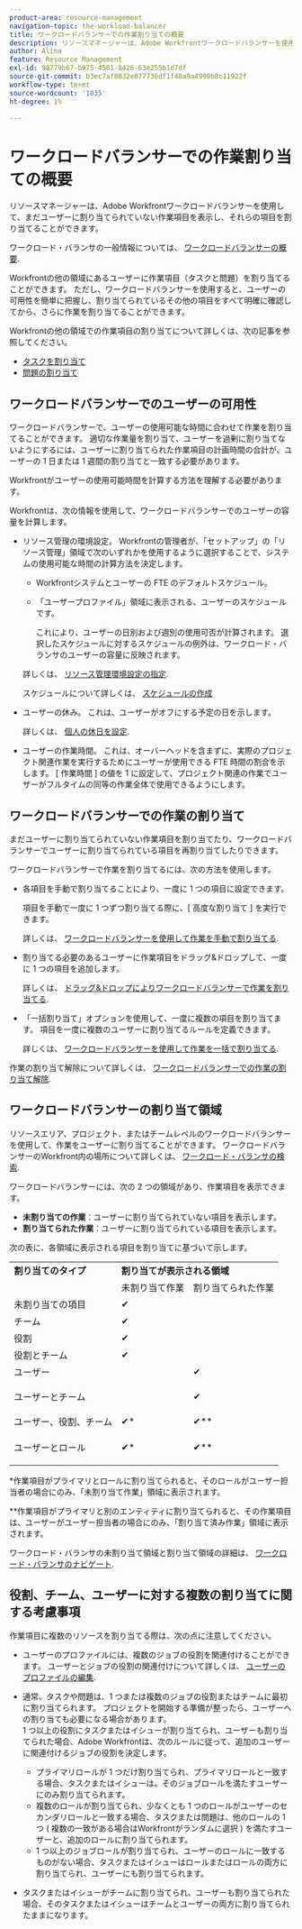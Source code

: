 ```yaml
---
product-area: resource-management
navigation-topic: the-workload-balancer
title: ワークロードバランサーでの作業割り当ての概要
description: リソースマネージャーは、Adobe Workfrontワークロードバランサーを使用して、まだユーザーに割り当てられていない作業項目を表示し、それらの項目を割り当てることができます。
author: Alina
feature: Resource Management
exl-id: 98779b67-b975-4501-8426-63e255b1d7df
source-git-commit: b3ec7af8032e077736df1f48a9a4990b8c11922f
workflow-type: tm+mt
source-wordcount: '1035'
ht-degree: 1%

---
```


# ワークロードバランサーでの作業割り当ての概要

リソースマネージャーは、Adobe Workfrontワークロードバランサーを使用して、まだユーザーに割り当てられていない作業項目を表示し、それらの項目を割り当てることができます。

ワークロード・バランサの一般情報については、 [ワークロードバランサーの概要](../../resource-mgmt/workload-balancer/overview-workload-balancer.md).

Workfrontの他の領域にあるユーザーに作業項目（タスクと問題）を割り当てることができます。 ただし、ワークロードバランサーを使用すると、ユーザーの可用性を簡単に把握し、割り当てられているその他の項目をすべて明確に確認してから、さらに作業を割り当てることができます。

Workfrontの他の領域での作業項目の割り当てについて詳しくは、次の記事を参照してください。

* [タスクを割り当て](../../manage-work/tasks/assign-tasks/assign-tasks.md)
* [問題の割り当て](../../manage-work/issues/manage-issues/assign-issues.md)

## ワークロードバランサーでのユーザーの可用性

ワークロードバランサーで、ユーザーの使用可能な時間に合わせて作業を割り当てることができます。 適切な作業量を割り当て、ユーザーを過剰に割り当てないようにするには、ユーザーに割り当てられた作業項目の計画時間の合計が、ユーザーの 1 日または 1 週間の割り当てと一致する必要があります。

Workfrontがユーザーの使用可能時間を計算する方法を理解する必要があります。

Workfrontは、次の情報を使用して、ワークロードバランサーでのユーザーの容量を計算します。

* リソース管理の環境設定。 Workfrontの管理者が、「セットアップ」の「リソース管理」領域で次のいずれかを使用するように選択することで、システムの使用可能な時間の計算方法を決定します。

   * Workfrontシステムとユーザーの FTE のデフォルトスケジュール。
   * 「ユーザープロファイル」領域に表示される、ユーザーのスケジュールです。

     これにより、ユーザーの日別および週別の使用可否が計算されます。 選択したスケジュールに対するスケジュールの例外は、ワークロード・バランサのユーザーの容量に反映されます。

  詳しくは、 [リソース管理環境設定の指定](../../administration-and-setup/set-up-workfront/configure-system-defaults/configure-resource-mgmt-preferences.md).

  スケジュールについて詳しくは、 [スケジュールの作成](../../administration-and-setup/set-up-workfront/configure-timesheets-schedules/create-schedules.md)

* ユーザーの休み。 これは、ユーザーがオフにする予定の日を示します。

  詳しくは、 [個人の休日を設定](../../workfront-basics/manage-your-account-and-profile/configuring-your-user-profile/personal-time-overview.md).

* ユーザーの作業時間。 これは、オーバーヘッドを含まずに、実際のプロジェクト関連作業を実行するためにユーザーが使用できる FTE 時間の割合を示します。 [ 作業時間 ] の値を 1 に設定して、プロジェクト関連の作業でユーザーがフルタイムの同等の作業全体で使用できるようにします。


## ワークロードバランサーでの作業の割り当て

まだユーザーに割り当てられていない作業項目を割り当てたり、ワークロードバランサーでユーザーに割り当てられている項目を再割り当てしたりできます。

ワークロードバランサーで作業を割り当てるには、次の方法を使用します。

* 各項目を手動で割り当てることにより、一度に 1 つの項目に設定できます。

  項目を手動で一度に 1 つずつ割り当てる際に、[ 高度な割り当て ] を実行できます。

  詳しくは、 [ワークロードバランサーを使用して作業を手動で割り当てる](../../resource-mgmt/workload-balancer/assign-work-in-workload-balancer-manually.md).

* 割り当てる必要のあるユーザーに作業項目をドラッグ&amp;ドロップして、一度に 1 つの項目を追加します。

  詳しくは、 [ドラッグ&amp;ドロップによりワークロードバランサーで作業を割り当てる](../../resource-mgmt/workload-balancer/assign-work-in-workload-balancer-by-drag-and-drop.md).

* 「一括割り当て」オプションを使用して、一度に複数の項目を割り当てます。 項目を一度に複数のユーザーに割り当てるルールを定義できます。

  詳しくは、 [ワークロードバランサーを使用して作業を一括で割り当てる](../../resource-mgmt/workload-balancer/assign-work-in-workload-balancer-in-bulk.md).

作業の割り当て解除について詳しくは、 [ワークロードバランサーでの作業の割り当て解除](../../resource-mgmt/workload-balancer/unassign-work-in-workload-balancer.md).

## ワークロードバランサーの割り当て領域

リソースエリア、プロジェクト、またはチームレベルのワークロードバランサーを使用して、作業をユーザーに割り当てることができます。 ワークロードバランサーのWorkfront内の場所について詳しくは、 [ワークロード・バランサの検索](../../resource-mgmt/workload-balancer/locate-workload-balancer.md).

ワークロードバランサーには、次の 2 つの領域があり、作業項目を表示できます。

* **未割り当ての作業**：ユーザーに割り当てられていない項目を表示します。
* **割り当てられた作業**：ユーザーに割り当てられている項目を表示します。

次の表に、各領域に表示される項目を割り当てに基づいて示します。

<table style="table-layout:auto"> 
 <col> 
 <col> 
 <col> 
 <tbody> 
  <tr> 
   <td><strong>割り当てのタイプ</strong> </td> 
   <td colspan="2"><strong>割り当てが表示される領域</strong> </td> 
  </tr> 
  <tr> 
   <td> </td> 
   <td>未割り当て作業 </td> 
   <td>割り当てられた作業 </td> 
  </tr> 
  <tr data-mc-conditions=""> 
   <td><span style="font-weight: normal;">未割り当ての項目</span> </td> 
   <td><span>✔</span> </td> 
   <td> </td> 
  </tr> 
  <tr> 
   <td>チーム</td> 
   <td>✔</td> 
   <td> </td> 
  </tr> 
  <tr data-mc-conditions=""> 
   <td><span data-mc-edit-date="2020-04-08T15:57:40.7175506-04:00" data-mc-editor="alinawilson" data-mc-comment="Drafted because role only is not displayed; first it will be displayed in Unassigned - 20.2 beta" data-mc-initials="AL" data-mc-creator="alinawilson" data-mc-create-date="2019-11-15T13:24:04.5189150-05:00">役割</span> </td> 
   <td><span>✔</span> </td> 
   <td> </td> 
  </tr> 
  <tr> 
   <td>役割とチーム</td> 
   <td>✔</td> 
   <td> </td> 
  </tr> 
  <tr> 
   <td>ユーザー</td> 
   <td> </td> 
   <td>✔</td> 
  </tr> 
  <tr> 
   <td>ユーザーとチーム</td> 
   <td> <p> </p> </td> 
   <td>✔</td> 
  </tr> 
  <tr> 
   <td>ユーザー、役割、チーム</td> 
   <td>✔*</td> 
   <td>✔**</td> 
  </tr> 
  <tr data-mc-conditions=""> 
   <td> <p>ユーザーとロール</p> </td> 
   <td><span data-mc-edit-date="2019-11-15T13:37:42.5435254-05:00" data-mc-editor="alinawilson" data-mc-comment="drafted because it's not in the Unassigned" data-mc-initials="AL" data-mc-creator="alinawilson" data-mc-create-date="2019-11-15T13:37:33.3097484-05:00">✔</span>*</td> 
   <td>✔**</td> 
  </tr> 
 </tbody> 
</table>

&#42;作業項目がプライマリとロールに割り当てられると、そのロールがユーザー担当者の場合にのみ、「未割り当て作業」領域に表示されます。

&#42;&#42;作業項目がプライマリと別のエンティティに割り当てられると、その作業項目は、ユーザーがユーザー担当者の場合にのみ、「割り当て済み作業」領域に表示されます。

ワークロード・バランサの未割り当て領域と割り当て領域の詳細は、 [ワークロード・バランサのナビゲート](../../resource-mgmt/workload-balancer/navigate-the-workload-balancer.md).

## 役割、チーム、ユーザーに対する複数の割り当てに関する考慮事項

作業項目に複数のリソースを割り当てる際は、次の点に注意してください。

* ユーザーのプロファイルには、複数のジョブの役割を関連付けることができます。 ユーザーとジョブの役割の関連付けについて詳しくは、 [ユーザーのプロファイルの編集](../../administration-and-setup/add-users/create-and-manage-users/edit-a-users-profile.md).

* 通常、タスクや問題は、1 つまたは複数のジョブの役割またはチームに最初に割り当てられます。 プロジェクトを開始する準備が整ったら、ユーザーへの割り当ても必要になる場合があります。\
  1 つ以上の役割にタスクまたはイシューが割り当てられ、ユーザーも割り当てられた場合、Adobe Workfrontは、次のルールに従って、追加のユーザーに関連付けるジョブの役割を決定します。

   * プライマリロールが 1 つだけ割り当てられ、プライマリロールと一致する場合、タスクまたはイシューは、そのジョブロールを満たすユーザーにのみ割り当てられます。
   * 複数のロールが割り当てられ、少なくとも 1 つのロールがユーザーのセカンダリロールと一致する場合、タスクまたは問題は、他のロールの 1 つ ( 複数の一致がある場合はWorkfrontがランダムに選択 ) を満たすユーザーと、追加のロールに割り当てられます。
   * 1 つ以上のジョブロールが割り当てられ、ユーザーのロールに一致するものがない場合、タスクまたはイシューはロールまたはロールの両方に割り当てられ、ユーザーにも割り当てられます。

* タスクまたはイシューがチームに割り当てられ、ユーザーも割り当てられた場合、そのタスクまたはイシューはチームとユーザーの両方に割り当てられたままになります。

<!--
<div data-mc-conditions="QuicksilverOrClassic.Draft mode">
<h2 data-mc-conditions="QuicksilverOrClassic.Quicksilver"> Manually assign one item at a time</h2>
<p data-mc-conditions="QuicksilverOrClassic.Draft mode">(NOTE: Moved manual assignment and drag-and-drop to their own articles) </p>
<ol>
<li value="1">Go to the Workload Balancer.</li>
<li value="2"> <p>Go to the <strong>Unassigned Work</strong> area and apply a filter to view work items</p> <p>Or</p> <p>Go to the <strong>Assigned Work</strong> area and expand the name of a user to view the work items assigned to them.</p> <note type="important">
<span>You cannot view and assign issues from the Unassigned Work area. You can only reassign issues already assigned to users in the Assigned Work area. Otherwise,</span> you can assign issues from a list or at the issue level. For information, see
<a href="../../manage-work/issues/manage-issues/assign-issues.md" class="MCXref xref">Assign issues</a>.
</note> </li>
<li value="3"> <p>Click the <strong>More menu</strong> <img src="assets/qs-more-menu.png"> on the bar of a work item, then click <strong>Assign this to</strong>. </p> <p> <img src="assets/workload-balancer-assign-this-to-link-from-task-350x117.png" style="width: 350;height: 117;"> </p> <note type="tip">
<p><span>You can also use the following shortcuts to assign tasks or issues:</span> </p>
<ul>
<li><span>In Windows: CTRL+click the task or issue bar.</span> </li>
<li><span>In&nbsp;Mac: CMD+click the task or issue bar.</span> </li>
</ul>
</note> </li>
<li value="4"> <p>Start typing the name of a user, job role, or team that you want to assign to the item in the <strong>Search people, role or teams</strong> field, select it when it displays in the list, then click&nbsp;<strong>Save</strong>. </p> <p> <img src="assets/assignments-box-wb.png"> </p> <p>This assigns or reassigns the work item to the specified assignees.</p> <p>If you assign an item to just a team or a job role, the item displays only in the Unassigned Work area. You must assign work items to users in order to display them in the Assigned Work area of the Workload Balancer.</p> <note type="tip">
<p>You can assign multiple users or job roles, and you can assign only one team. <span>You can assign only active users, <span>job roles</span>, and teams.</span></p>
<p><span>If a user, <span>job role</span>, or a team was assigned before they were deactivated, they remain assigned to the work item. In this case, we recommend the following:</span> </p>
<ul>
<li> <p><span>Reassign the work item to active resources.</span> </p> </li>
<li> <p><span>Associate the users in a deactivated team with an active team and reassign the work item to the active team.</span> </p> </li>
</ul>
</note> </li>
<li value="5"> <p>(Optional) Click the <strong>Show allocations icon</strong> <img src="assets/show-allocations-icon-small.png">, then click the <strong>More menu</strong> <img src="assets/qs-more-menu.png"> > <strong>Edit allocations</strong>.</p> <p>Or</p> <p>Double-click a daily or weekly allocation to modify the amount of time the user is allocated to the work item.</p> <p>For information about modifying user allocations in the Workload Balancer, see the "Modify user allocations"&nbsp;section in the article <a href="../../resource-mgmt/workload-balancer/manage-user-allocations-workload-balancer.md" class="MCXref xref">Manage user allocations in the Workload Balancer</a>.</p> </li>
</ol>
<div data-mc-conditions="QuicksilverOrClassic.Quicksilver">
<h2>Assign an item by dragging and dropping</h2>
<p data-mc-conditions="QuicksilverOrClassic.Draft mode">(NOTE: consider retitling this to "Assign one item at a time by dragging and dropping" when bulk assignments will come???)&nbsp;</p>
<p>You can assign an item from the Unassigned Work area to a user, or you can reassign an already assigned item to another user in the Assigned Work area.</p>
<ol>
<li value="1">Go to the Workload Balancer.</li>
<li value="2"> <p>Go to the <strong>Unassigned Work</strong> area and apply a filter to view work items.</p> <note type="important">
<span>You cannot view and assign issues from the Unassigned Work area.</span>
</note> </li>
<li value="3"> <p>Click the bar of a work item that indicates either the planned or the projected timeline and drag it over the name of a user in the <strong>Assigned</strong> area.</p> <p>The user you hover over to drop the work item to is highlighted.</p> <note type="tip">
The Planned Hours for the user you're hovering over update in real time with the number of daily Planned Hours from the work item, to indicate what the impact of adding a new item might be to their overall allocation.
</note> <p> <img src="assets/drag-drop-item-from-unassigned-to-assigned-wb-nwe-350x152.png" style="width: 350;height: 152;"> </p> </li>
<li value="4"> <p>When you are ready, drop the selected work item in the same line as the user's name in the Assigned Area. The item is assigned and the allocated Planned Hours are updated for the user with the new hours from the work item.</p> <note type="tip">
<p>If you enabled Group by Project in the Settings area, the assigned task displays under the corresponding project. If the setting is disabled, the assigned task displays in the user area. </p>
<p>The item displays according to the Workload Balancer criteria for sorting work items.&nbsp;For more information, see <a href="../../resource-mgmt/workload-balancer/navigate-the-workload-balancer.md" class="MCXref xref">Navigate the Workload Balancer</a>.</p>
</note> </li>
<li value="5"> <p>(Optional) Click the <strong>Show allocations icon</strong> <img src="assets/show-allocations-icon-small.png">, then click the <strong>More menu</strong> <img src="assets/qs-more-menu.png"> > <strong>Edit allocations</strong>. (NOTE: make sure these are still called this, and that the icon has not changed)</p> <p>Or</p> <p>Double-click a daily or weekly allocation to modify the amount of time the user is allocated to the work item.</p> <p>For information about modifying user allocations in the Workload Balancer, see the "Modify user allocations"&nbsp;section in the article <a href="../../resource-mgmt/workload-balancer/manage-user-allocations-workload-balancer.md" class="MCXref xref">Manage user allocations in the Workload Balancer</a>.</p> </li>
</ol> 
<div data-mc-conditions="QuicksilverOrClassic.Draft mode">
<h2>Assign items in bulk</h2>
<p>(NOTE: This is also a separate article. Should we keep this section or the separate article?) </p>
</div>
<p>&nbsp;</p>
</div>
</div>
-->

<!--
<div data-mc-conditions="QuicksilverOrClassic.Draft mode">
<h2>Unassign work items in the Workload Balancer</h2>
<p>(NOTE: moved this section to a new article. Draft here at release to preview) </p>
<p>You can either unassign items from users and move them to the Unassigned Work area, or reassign them to other users. </p>
<p>To unassign work items from users: </p>
<ol>
<li value="1">In the Workload Balancer, go to the <strong>Assigned Work</strong> area and expand a user.</li>
<li value="2">Do 
<MadCap:conditionalText data-mc-conditions="QuicksilverOrClassic.Draft mode">
one of
</MadCap:conditionalText>
the following:
<ul>
<li class="preview" data-mc-conditions="QuicksilverOrClassic.Draft mode"><p>Find the item you want to unassign in a user's area, click it, drag and drop it in the Unassigned area or in another user's area. </p></li>
<li><p>Click the <strong>More</strong> icon <img src="assets/more-icon-task-list.png"> to the right of the name of a work item, click&nbsp;<strong>Assign this to</strong> , then remove the name of the entities assigned to the work item or enter another name and click&nbsp;<strong>Save</strong>.</p><p><img src="assets/workload-balancer-assign-this-to-link-from-task-350x117.png" style="width: 350;height: 117;"></p></li>
</ul><p>The item displays in the Unassigned Work area if it matches the filtering criteria for that area and it is not assigned to any users or it displays in the user area if it is assigned to that user. </p><note type="tip">
Unassigned issues do not display in the Unassigned area.
</note><p>For information about filtering information in the Workload Balancer, see <a href="../../resource-mgmt/workload-balancer/filter-information-workload-balancer.md" class="MCXref xref">Manage filters in the Workload Balancer</a>. </p></li>
</ol>
</div>
-->
